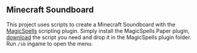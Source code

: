 ## Minecraft Soundboard

This project uses scripts to create a Minecraft Soundboard with the [MagicSpells](https://github.com/TheComputerGeek2/MagicSpells) scripting plugin. Simply install the MagicSpells Paper plugin, [download](https://mhaprodigy.uk/soundboard/) the script you need and drop it in the MagicSpells plugin folder. Run `/sb` ingame to open the menu.

